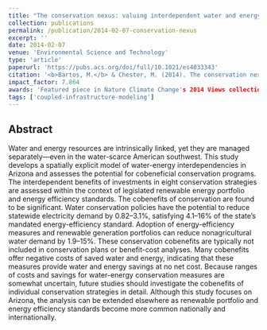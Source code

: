 ```yaml
---
title: "The conservation nexus: valuing interdependent water and energy savings in Arizona"
collection: publications
permalink: /publication/2014-02-07-conservation-nexus
excerpt: ''
date: 2014-02-07
venue: 'Environmental Science and Technology'
type: 'article'
paperurl: 'https://pubs.acs.org/doi/full/10.1021/es4033343'
citation: '<b>Bartos, M.</b> & Chester, M. (2014). The conservation nexus: valuing interdependent water and energy savings in Arizona. <i>Environmental Science & Technology</i>, 48(4), 2139–2149. doi:10.1021/es4033343'
impact_factor: 7.864
awards: 'Featured piece in Nature Climate Change's 2014 Views collection, Water-energy Nexus: Assessing Integrated Systems'
tags: ['coupled-infrastructure-modeling']
---
```


## Abstract

Water and energy resources are intrinsically linked, yet they are managed separately—even in the water-scarce American southwest. This study develops a spatially explicit model of water-energy interdependencies in Arizona and assesses the potential for cobeneficial conservation programs. The interdependent benefits of investments in eight conservation strategies are assessed within the context of legislated renewable energy portfolio and energy efficiency standards. The cobenefits of conservation are found to be significant. Water conservation policies have the potential to reduce statewide electricity demand by 0.82–3.1%, satisfying 4.1–16% of the state’s mandated energy-efficiency standard. Adoption of energy-efficiency measures and renewable generation portfolios can reduce nonagricultural water demand by 1.9–15%. These conservation cobenefits are typically not included in conservation plans or benefit-cost analyses. Many cobenefits offer negative costs of saved water and energy, indicating that these measures provide water and energy savings at no net cost. Because ranges of costs and savings for water-energy conservation measures are somewhat uncertain, future studies should investigate the cobenefits of individual conservation strategies in detail. Although this study focuses on Arizona, the analysis can be extended elsewhere as renewable portfolio and energy efficiency standards become more common nationally and internationally.
